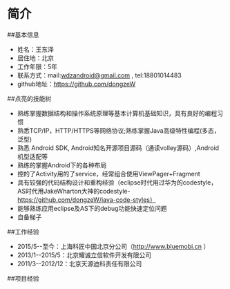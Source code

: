 # 简介  
##基本信息  
* 姓名：王东泽  
* 居住地：北京  
* 工作年限：5年  
* 联系方式：mail:wdzandroid@gmail.com , tel:18801014483  
* github地址：https://github.com/dongzeW

##点亮的技能树  
* 熟练掌握数据结构和操作系统原理等基本计算机基础知识，具有良好的编程习惯
* 熟悉TCP/IP，HTTP/HTTPS等网络协议;熟练掌握Java高级特性编程(多态，泛型)  
* 熟悉 Android SDK, Android知名开源项目源码（通读volley源码）,Android机型适配等  
* 熟练的掌握Android下的各种布局
* 控的了Activity用的了service，经常组合使用ViewPager+Fragment
* 具有较强的代码结构设计和重构经验（eclipse时代用过华为的codestyle，
AS时代用JakeWharton大神的codestyle-https://github.com/dongzeW/java-code-styles）
* 能够熟练应用eclipse及AS下的debug功能快速定位问题  
* 自备梯子 

##工作经验  
* 2015/5--至今：上海科匠中国北京分公司（http://www.bluemobi.cn ）  
* 2013/1--2015/5：北京耀诚立信软件开发有限公司  
* 2011/3--2012/12：北京天源迪科责任有限公司

##项目经验
